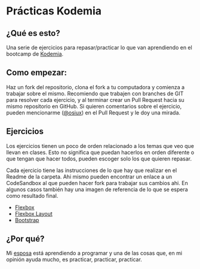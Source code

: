 # Prácticas Kodemia

## ¿Qué es esto?

Una serie de ejercicios para repasar/practicar lo que van aprendiendo en el bootcamp de [Kodemia](https://kodemia.mx/).

## Como empezar:

Haz un fork del repositorio, clona el fork a tu computadora y comienza a trabajar sobre el mismo. Recomiendo que trabajen con branches de GIT para resolver cada ejercicio, y al terminar crear un Pull Request hacia su mismo repositorio en GitHub. Si quieren comentarios sobre el ejercicio, pueden mencionarme ([@osiux](https://github.com/osiux)) en el Pull Request y le doy una mirada.

## Ejercicios

Los ejercicios tienen un poco de orden relacionado a los temas que veo que llevan en clases. Esto no significa que puedan hacerlos en orden diferente o que tengan que hacer todos, pueden escoger solo los que quieren repasar.

Cada ejercicio tiene las instrucciones de lo que hay que realizar en el Readme de la carpeta. Ahi mismo pueden encontrar un enlace a un CodeSandbox al que pueden hacer fork para trabajar sus cambios ahi. En algunos casos también hay una imagen de referencia de lo que se espera como resultado final.

- [Flexbox](exercises/flexbox/)
- [Flexbox Layout](exercises/flexbox-layout/)
- [Bootstrap](exercises/bootstrap/)

## ¿Por qué?

Mi [esposa](https://github.com/melscastillo) está aprendiendo a programar y una de las cosas que, en mi opinión ayuda mucho, es practicar, practicar, practicar.
